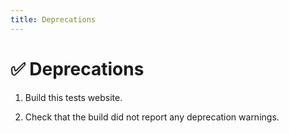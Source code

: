 ```yaml
---
title: Deprecations
---
```


# ✅ Deprecations

1.  Build this tests website.

1.  Check that the build did not report any deprecation warnings.
